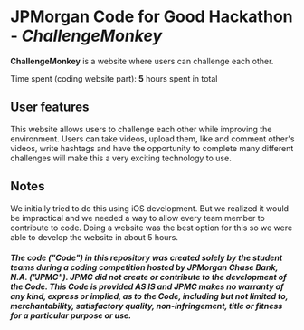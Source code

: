 # JPMorgan Code for Good Hackathon - *ChallengeMonkey*

**ChallengeMonkey** is a website where users can challenge each other.

Time spent (coding website part): **5** hours spent in total

## User features

This website allows users to challenge each other while improving the environment. Users can take videos, upload them, like and comment other's videos,
write hashtags and have the opportunity to complete many different challenges will make this a very exciting technology to use.

## Notes

We initially tried to do this using iOS development. But we realized it would be impractical and we needed a way to allow every team member to contribute to code. Doing a website was the best option for this so we were able to develop the website in about 5 hours. 

##### The code ("Code") in this repository was created solely by the student teams during a coding competition hosted by JPMorgan Chase Bank, N.A. ("JPMC").						JPMC did not create or contribute to the development of the Code.  This Code is provided AS IS and JPMC makes no warranty of any kind, express or implied, as to the Code,						including but not limited to, merchantability, satisfactory quality, non-infringement, title or fitness for a particular purpose or use.